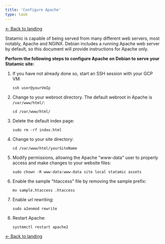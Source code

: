 ```yaml
---
title: 'Configure Apache'
type: task
---
```


[← Back to landing](/writing-samples/create-a-statamic-web-server-on-google-cloud-platform)

Statamic is capable of being served from many different web servers, most notably, Apache and NGINX. Debian includes a running Apache web server by default, so this document will provide instructions for Apache only.

**Perform the following steps to configure Apache on Debian to serve your Statamic site:**

1. If you have not already done so, start an SSH session with your GCP VM:

    ```
    ssh user@yourVmIp
    ```

2. Change to your webroot directory. The default webroot in Apache is `/var/www/html/`:

    ```
    cd /var/www/html/
    ```

3. Delete the default index page:

    ```
    sudo rm -rf index.html
    ```

4. Change to your site directory:

    ```
    cd /var/www/html/yourSiteName
    ```

5. Modify permissions, allowing the Apache "www-data" user to properly access and make changes to your website files:

    ```
    sudo chown -R www-data:www-data site local statamic assets
    ```

6. Enable the sample "htaccess" file by removing the sample prefix:

    ```
    mv sample.htaccess .htaccess
    ```

7. Enable url rewriting:

    ```
    sudo a2enmod rewrite
    ```

8. Restart Apache:

    ```
    systemctl restart apache2
    ```

  <!--  or is it: sudo apache2ctl restart ?-->

[← Back to landing](/writing-samples/create-a-statamic-web-server-on-google-cloud-platform)
